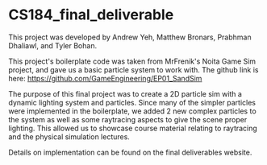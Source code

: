 # CS184_final_deliverable

This project was developed by Andrew Yeh, Matthew Bronars, Prabhman Dhaliawl, and Tyler Bohan.

This project's boilerplate code was taken from MrFrenik's Noita Game Sim project, and gave us a basic particle system to work with. 
The github link is here: https://github.com/GameEngineering/EP01_SandSim

The purpose of this final project was to create a 2D particle sim with a dynamic lighting system and particles. Since many of the simpler particles were implemented in the boilerplate, 
we added 2 new complex particles to the system as well as some raytracing aspects to give the scene proper lighting. This allowed us to showcase course material relating to 
raytracing and the physical simulation lectures. 

Details on implementation can be found on the final deliverables website. 
